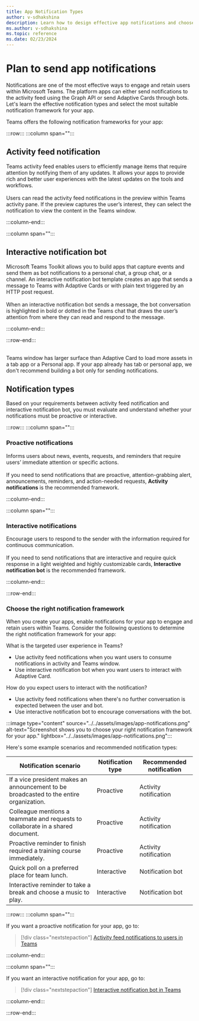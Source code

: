 ```yaml
---
title: App Notification Types
author: v-sdhakshina
description: Learn how to design effective app notifications and choose the right framework for your app such as activity feed notification and interactive notification.
ms.author: v-sdhakshina
ms.topic: reference
ms.date: 02/23/2024
---
```


# Plan to send app notifications

Notifications are one of the most effective ways to engage and retain users within Microsoft Teams. The platform apps can either send notifications to the activity feed using the Graph API or send Adaptive Cards through bots. Let's learn the effective notification types and select the most suitable notification framework for your app.

Teams offers the following notification frameworks for your app:

:::row:::
   :::column span="":::

## Activity feed notification

Teams activity feed enables users to efficiently manage items that require attention by notifying them of any updates. It allows your apps to provide rich and better user experiences with the latest updates on the tools and workflows.
<br><br>
Users can read the activity feed notifications in the preview within Teams activity pane. If the preview captures the user’s interest, they can select the notification to view the content in the Teams window.

   :::column-end:::

   :::column span="":::

## Interactive notification bot

Microsoft Teams Toolkit allows you to build apps that capture events and send them as bot notifications to a personal chat, a group chat, or a channel. An interactive notification bot template creates an app that sends a message to Teams with Adaptive Cards or with plain text triggered by an HTTP post request.
<br><br>
When an interactive notification bot sends a message, the bot conversation is highlighted in bold or dotted in the Teams chat that draws the user’s attention from where they can read and respond to the message.

   :::column-end:::

:::row-end:::

<br>
Teams window has larger surface than Adaptive Card to load more assets in a tab app or a Personal app. If your app already has tab or personal app, we don't recommend building a bot only for sending notifications.

## Notification types

Based on your requirements between activity feed notification and interactive notification bot, you must evaluate and understand whether your notifications must be proactive or interactive.

:::row:::
   :::column span="":::

### Proactive notifications

Informs users about news, events, requests, and reminders that require users’ immediate attention or specific actions. <br><br> If you need to send notifications that are proactive, attention-grabbing alert, announcements, reminders, and action-needed requests, **Activity notifications** is the recommended framework.

   :::column-end:::

   :::column span="":::

### Interactive notifications

Encourage users to respond to the sender with the information required for continuous communication. <br><br> If you need to send notifications that are interactive and require quick response in a light weighted and highly customizable cards, **Interactive notification bot** is the recommended framework.

   :::column-end:::

:::row-end:::

### Choose the right notification framework

When you create your apps, enable notifications for your app to engage and retain users within Teams. Consider the following questions to determine the right notification framework for your app:

What is the targeted user experience in Teams?

* Use activity feed notifications when you want users to consume notifications in activity and Teams window.<br>
* Use interactive notification bot when you want users to interact with Adaptive Card.

How do you expect users to interact with the notification?

* Use activity feed notifications when there's no further conversation is expected between the user and bot.
* Use interactive notification bot to encourage conversations with the bot.

:::image type="content" source="../../assets/images/app-notifications.png" alt-text="Screenshot shows you to choose your right notification framework for your app." lightbox="../../assets/images/app-notifications.png":::

Here's some example scenarios and recommended notification types:

|Notification scenario|Notification type |Recommended notification|
|----|----|----|
|If a vice president makes an announcement to be broadcasted to the entire organization.|Proactive|Activity notification |
|Colleague mentions a teammate and requests to collaborate in a shared document.|Proactive|Activity notification |
|Proactive reminder to finish required a training course immediately.|Proactive|Activity notification|
|Quick poll on a preferred place for team lunch.|Interactive|Notification bot|
|Interactive reminder to take a break and choose a music to play.|Interactive|Notification bot|

:::row:::
   :::column span="":::

If you want a proactive notification for your app, go to:

> [!div class="nextstepaction"]
> [Activity feed notifications to users in Teams](/graph/teams-send-activityfeednotifications)

   :::column-end:::

   :::column span="":::

If you want an interactive notification for your app, go to:

> [!div class="nextstepaction"]
> [Interactive notification bot in Teams](../../bots/how-to/conversations/interactive-notification-bot-in-teams.md)

   :::column-end:::

:::row-end:::
